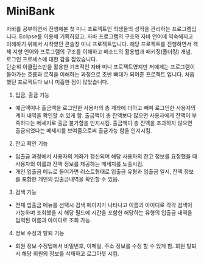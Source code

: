 # MiniBank

자바를 공부하면서 진행해본 첫 미니 프로젝트인 학생들의 성적을 관리하는 프로그램입니다.
Eclipse를 이용해 기획하였고, 자바 프로그램의 구조와 자바 언어에 익숙해지고 이해하기 위해서 시작했던 콘솔창 미니 프로젝트입니다. 
해당 프로젝트를 진행하면서 객체 지향 언어와 프로그램의 구조를 이해하고 메소드의 활용법과 패키징(폴더링) 개념, 로그인 프로세스에 대한 감을 잡았습니다.  
단순히 이클립스만을 활용한 기초적인 자바 미니 프로젝트였지만 저에게는 프로그램이 돌아가는 흐름과 로직을 이해하는 과정으로 초반 뼈대가 되어준 프로젝트 입니다. 
처음 했던 프로젝트다 보니 미흡한 점이 많았습니다.

1. 입금, 출금 기능 
- 예금액이나 출금액을 로그인한 사용자의 총 계좌에 더하고 빼며 로그인한 사용자의 계좌 내역을 확인할 수 있게 함.
  출금액이 총 잔액보다 많으면 사용자에게 잔액이 부족하다는 메세지로 출금 불가함을 인지시킴. 
  출금액이 총 잔액을 초과하지 않으면 출금되었다는 메세지를 보여줌으로써 출금가능 함을 인지시킴. 

2. 잔고 확인 기능 
- 입출금 과정에서 사용자의 계좌가 갱신되며 해당 사용자의 잔고 정보를 요청했을 때 사용자의 이름과 잔액 정보를 제공하는 메세지를 노출시킴. 
- 개인 입출금 메뉴로 들어가면 리스트형태로 입출금 유형과 입출금 일시, 잔액 정보를 포함한 개인의 입출금내역을 확인할 수 있음. 

3. 검색 기능 
- 전체 입출금 메뉴를 선택시 검색 페이지가 나타나고 이름과 아이디로 각각 검색이 가능하며 조회했을 시 해당 필드에 시간을 포함한
  해당하는 유형의 입출금 내역을 입력된 이름과 아이디로 조회 가능.  

4. 정보 수정과 탈퇴 기능 
- 회원 정보 수정탭에서 비밀번호, 이메일, 주소 정보를 수정 할 수 있게 함. 회원 탈퇴 시 해당 회원의 정보를 삭제하고 로그아웃 시킴. 
